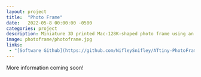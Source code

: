 ```yaml
---
layout: project
title:  "Photo Frame"
date:   2022-05-8 00:00:00 -0500
categories: project
description: Miniature 3D printed Mac-128K-shaped photo frame using an ATtiny84 and a small TFT screen that I built as a Mother's Day present.
image: photoframe/photoframe.jpg
links:
 - "[Software Github](https://github.com/NifleySnifley/ATtiny-PhotoFrame)"
---
```


More information coming soon!
